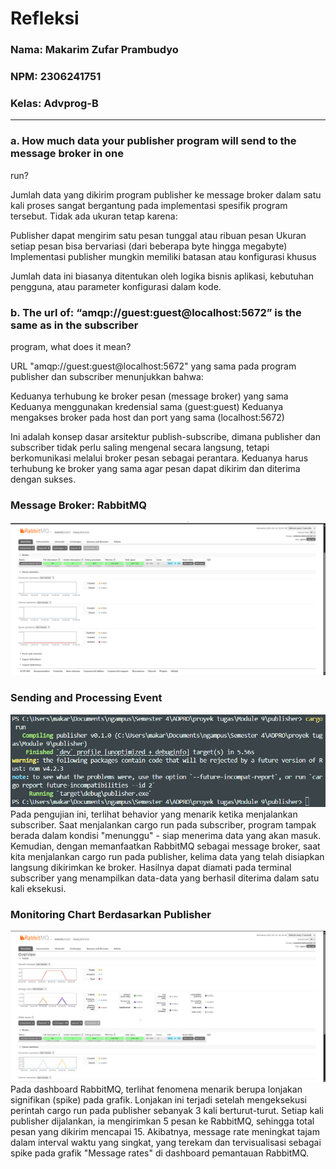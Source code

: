 # Refleksi

<h3> Nama: Makarim Zufar Prambudyo</h3>

<h3> NPM: 2306241751 </h3>

<h3> Kelas: Advprog-B </h3>

---

### a. How much data your publisher program will send to the message broker in one
run?

Jumlah data yang dikirim program publisher ke message broker dalam satu kali proses sangat bergantung pada implementasi spesifik program tersebut. Tidak ada ukuran tetap karena:

Publisher dapat mengirim satu pesan tunggal atau ribuan pesan
Ukuran setiap pesan bisa bervariasi (dari beberapa byte hingga megabyte)
Implementasi publisher mungkin memiliki batasan atau konfigurasi khusus

Jumlah data ini biasanya ditentukan oleh logika bisnis aplikasi, kebutuhan pengguna, atau parameter konfigurasi dalam kode.

### b. The url of: “amqp://guest:guest@localhost:5672” is the same as in the subscriber
program, what does it mean?

URL "amqp://guest:guest@localhost:5672" yang sama pada program publisher dan subscriber menunjukkan bahwa:

Keduanya terhubung ke broker pesan (message broker) yang sama
Keduanya menggunakan kredensial sama (guest:guest)
Keduanya mengakses broker pada host dan port yang sama (localhost:5672)

Ini adalah konsep dasar arsitektur publish-subscribe, dimana publisher dan subscriber tidak perlu saling mengenal secara langsung, tetapi berkomunikasi melalui broker pesan sebagai perantara. Keduanya harus terhubung ke broker yang sama agar pesan dapat dikirim dan diterima dengan sukses.

### Message Broker: RabbitMQ

![rabbitMQ-image](/README-Image/Screenshot%202025-05-16%20150605.png)

### Sending and Processing Event

![publisher-terminal](/README-Image/Screenshot%202025-05-16%20161413.png)
Pada pengujian ini, terlihat behavior yang menarik ketika menjalankan subscriber. Saat menjalankan cargo run pada subscriber, program tampak berada dalam kondisi "menunggu" - siap menerima data yang akan masuk.
Kemudian, dengan memanfaatkan RabbitMQ sebagai message broker, saat kita menjalankan cargo run pada publisher, kelima data yang telah disiapkan langsung dikirimkan ke broker. Hasilnya dapat diamati pada terminal subscriber yang menampilkan data-data yang berhasil diterima dalam satu kali eksekusi.


### Monitoring Chart Berdasarkan Publisher

![graph-rabbitMQ](/README-Image/Screenshot%202025-05-05.png)
Pada dashboard RabbitMQ, terlihat fenomena menarik berupa lonjakan signifikan (spike) pada grafik. Lonjakan ini terjadi setelah mengeksekusi perintah cargo run pada publisher sebanyak 3 kali berturut-turut.
Setiap kali publisher dijalankan, ia mengirimkan 5 pesan ke RabbitMQ, sehingga total pesan yang dikirim mencapai 15. Akibatnya, message rate meningkat tajam dalam interval waktu yang singkat, yang terekam dan tervisualisasi sebagai spike pada grafik "Message rates" di dashboard pemantauan RabbitMQ.
